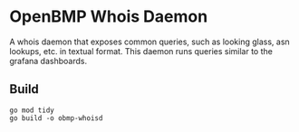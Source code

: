 # OpenBMP Whois Daemon

A whois daemon that exposes common queries, such as looking glass, asn lookups, etc. in textual format. 
This daemon runs queries similar to the grafana dashboards. 

## Build

```
go mod tidy
go build -o obmp-whoisd
```

